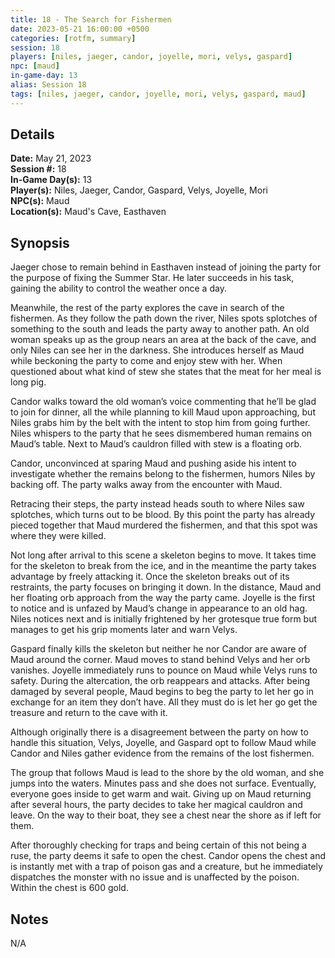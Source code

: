 ```yaml
---
title: 18 - The Search for Fishermen
date: 2023-05-21 16:00:00 +0500
categories: [rotfm, summary]
session: 18
players: [niles, jaeger, candor, joyelle, mori, velys, gaspard]
npc: [maud]
in-game-day: 13
alias: Session 18
tags: [niles, jaeger, candor, joyelle, mori, velys, gaspard, maud]
---
```


## Details

**Date:** May 21, 2023 <br>
**Session #:** 18 <br>
**In-Game Day(s):** 13 <br>
**Player(s):** Niles, Jaeger, Candor, Gaspard, Velys, Joyelle, Mori <br>
**NPC(s):** Maud <br>
**Location(s):** Maud's Cave, Easthaven

## Synopsis
Jaeger chose to remain behind in Easthaven instead of joining the party for the purpose of fixing the Summer Star. He later succeeds in his task, gaining the ability to control the weather once a day.

Meanwhile, the rest of the party explores the cave in search of the fishermen. As they follow the path down the river, Niles spots splotches of something to the south and leads the party away to another path. An old woman speaks up as the group nears an area at the back of the cave, and only Niles can see her in the darkness. She introduces herself as Maud while beckoning the party to come and enjoy stew with her. When questioned about what kind of stew she states that the meat for her meal is long pig.

Candor walks toward the old woman’s voice commenting that he’ll be glad to join for dinner, all the while planning to kill Maud upon approaching, but Niles grabs him by the belt with the intent to stop him from going further. Niles whispers to the party that he sees dismembered human remains on Maud’s table. Next to Maud’s cauldron filled with stew is a floating orb.

Candor, unconvinced at sparing Maud and pushing aside his intent to investigate whether the remains belong to the fishermen, humors Niles by backing off. The party walks away from the encounter with Maud.

Retracing their steps, the party instead heads south to where Niles saw splotches, which turns out to be blood. By this point the party has already pieced together that Maud murdered the fishermen, and that this spot was where they were killed.

Not long after arrival to this scene a skeleton begins to move. It takes time for the skeleton to break from the ice, and in the meantime the party takes advantage by freely attacking it. Once the skeleton breaks out of its restraints, the party focuses on bringing it down. In the distance, Maud and her floating orb approach from the way the party came. Joyelle is the first to notice and is unfazed by Maud’s change in appearance to an old hag. Niles notices next and is initially frightened by her grotesque true form but manages to get his grip moments later and warn Velys.

Gaspard finally kills the skeleton but neither he nor Candor are aware of Maud around the corner. Maud moves to stand behind Velys and her orb vanishes. Joyelle immediately runs to pounce on Maud while Velys runs to safety. During the altercation, the orb reappears and attacks. After being damaged by several people, Maud begins to beg the party to let her go in exchange for an item they don’t have. All they must do is let her go get the treasure and return to the cave with it.

Although originally there is a disagreement between the party on how to handle this situation, Velys, Joyelle, and Gaspard opt to follow Maud while Candor and Niles gather evidence from the remains of the lost fishermen.

The group that follows Maud is lead to the shore by the old woman, and she jumps into the waters. Minutes pass and she does not surface. Eventually, everyone goes inside to get warm and wait. Giving up on Maud returning after several hours, the party decides to take her magical cauldron and leave. On the way to their boat, they see a chest near the shore as if left for them.

After thoroughly checking for traps and being certain of this not being a ruse, the party deems it safe to open the chest. Candor opens the chest and is instantly met with a trap of poison gas and a creature, but he immediately dispatches the monster with no issue and is unaffected by the poison. Within the chest is 600 gold.

## Notes
N/A
